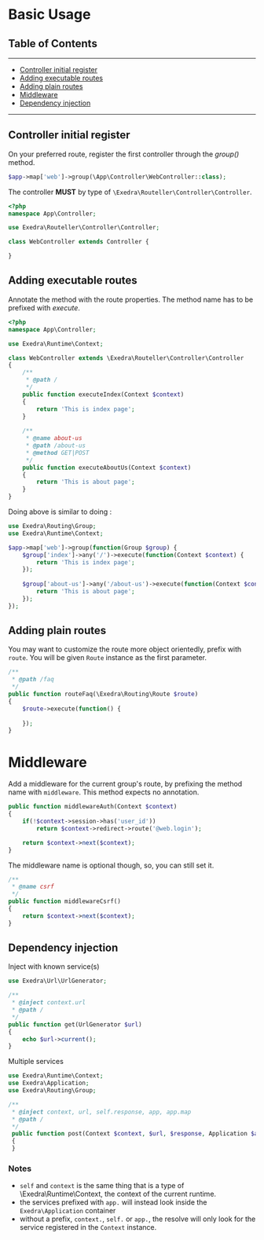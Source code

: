 # Basic Usage
## Table of Contents
---
- [Controller initial register](#controller-initial-register)
- [Adding executable routes](#adding-executable-routes)
- [Adding plain routes](#adding-plain-routes)
- [Middleware](#middleware)
- [Dependency injection](#dependency-injection)

---

## Controller initial register
On your preferred route, register the first controller through the *group()* method.
```php
$app->map['web']->group(\App\Controller\WebController::class);
```
The controller **MUST** by type of `\Exedra\Routeller\Controller\Controller`.
```php
<?php
namespace App\Controller;

use Exedra\Routeller\Controller\Controller;

class WebController extends Controller {

}
```
## Adding executable routes
Annotate the method with the route properties. The method name has to be prefixed with *execute*.
```php
<?php
namespace App\Controller;

use Exedra\Runtime\Context;

class WebController extends \Exedra\Routeller\Controller\Controller
{
    /**
     * @path /
     */
    public function executeIndex(Context $context)
    {
        return 'This is index page';
    }
    
    /**
     * @name about-us
     * @path /about-us
     * @method GET|POST
     */
    public function executeAboutUs(Context $context)
    {
        return 'This is about page';
    }
}
```
Doing above is similar to doing :
```php
use Exedra\Routing\Group;
use Exedra\Runtime\Context;

$app->map['web']->group(function(Group $group) {
    $group['index']->any('/')->execute(function(Context $context) {
        return 'This is index page';
    });
    
    $group['about-us']->any('/about-us')->execute(function(Context $context) {
        return 'This is about page';
    });
});
```

## Adding plain routes
You may want to customize the route more object orientedly, prefix with `route`. You will be given ```Route``` instance as the first parameter.
```php
/**
 * @path /faq
 */
public function routeFaq(\Exedra\Routing\Route $route)
{
    $route->execute(function() {
    
    });
}
```

# Middleware
Add a middleware for the current group's route, by prefixing the method name with `middleware`.
 This method expects no annotation.
```php
public function middlewareAuth(Context $context)
{
    if(!$context->session->has('user_id'))
        return $context->redirect->route('@web.login');

    return $context->next($context);
}
```
The middleware name is optional though, so, you can still set it.
```php
/**
 * @name csrf
 */
public function middlewareCsrf()
{
    return $context->next($context);
}
```

## Dependency injection
Inject with known service(s)
```php
use Exedra\Url\UrlGenerator;

/**
 * @inject context.url
 * @path /
 */
public function get(UrlGenerator $url)
{
    echo $url->current();
}
```
Multiple services
```php
use Exedra\Runtime\Context;
use Exedra\Application;
use Exedra\Routing\Group;

/**
 * @inject context, url, self.response, app, app.map
 * @path /
 */
 public function post(Context $context, $url, $response, Application $app, Group $map)
 {
 }
```
### Notes
- ```self``` and ```context``` is the same thing that is a type of \Exedra\Runtime\Context, the context of the current runtime.
- the services prefixed with ```app.``` will instead look inside the ```Exedra\Application``` container 
- without a prefix, ```context.```, ```self.``` or ```app.```, the resolve will only look for the service registered in the `Context` instance.